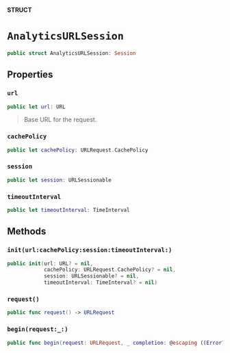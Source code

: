 **STRUCT**

# `AnalyticsURLSession`

```swift
public struct AnalyticsURLSession: Session
```

## Properties
### `url`

```swift
public let url: URL
```

> Base URL for the request.

### `cachePolicy`

```swift
public let cachePolicy: URLRequest.CachePolicy
```

### `session`

```swift
public let session: URLSessionable
```

### `timeoutInterval`

```swift
public let timeoutInterval: TimeInterval
```

## Methods
### `init(url:cachePolicy:session:timeoutInterval:)`

```swift
public init(url: URL? = nil,
            cachePolicy: URLRequest.CachePolicy? = nil,
            session: URLSessionable? = nil,
            timeoutInterval: TimeInterval? = nil)
```

### `request()`

```swift
public func request() -> URLRequest
```

### `begin(request:_:)`

```swift
public func begin(request: URLRequest, _ completion: @escaping ((Error?) -> Void))
```
